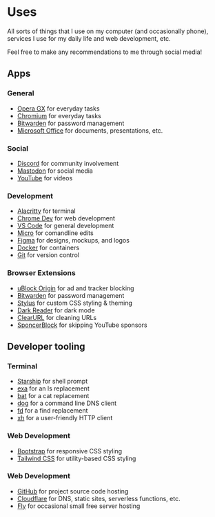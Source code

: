 <head>
    <title>Isabel</title>
    <meta http-equiv="Content-Type" content="text/html; charset=UTF-8">
    <meta name="viewport" content="width=device-width,initial-scale=1">
    <meta name="color-scheme" content="dark only">
    <link rel="shortcut icon" type="image/x-icon" href="favicon.ico">
    <meta name="description" content="contact">
    <meta property="og:site_name" content="isabel.contact">
    <meta property="og:title" content="Isabel's contact">
    <meta property="og:type" content="website">
    <meta property="og:description" content="contact info">
    <meta property="og:image" content="https://isabel.contact/assets/og-image.png">
    <meta property="og:image:type" content="image/jpeg">
    <meta property="og:image:width" content="1280">
    <meta property="og:image:height" content="800">
    <meta property="og:url" content="https://isabel.contact">
    <meta property="twitter:card" content="summary_large_image">
    <meta name="theme-color" content="#1e1e2e">
    <link href="css/tailwind.css" rel="stylesheet" type="text/css" preload>
    <link rel="manifest" href="manifest.json">
    <link rel="apple-touch-icon" href="assets/icons/apple-icon-180.png">
    <meta name="apple-mobile-web-app-capable" content="yes">
    <link rel="apple-touch-startup-image" href="assets/icons/apple-splash-2048-2732.jpg"
        media="(device-width: 1024px) and (device-height: 1366px) and (-webkit-device-pixel-ratio: 2) and (orientation: portrait)">
    <link rel="apple-touch-startup-image" href="assets/icons/apple-splash-2732-2048.jpg"
        media="(device-width: 1024px) and (device-height: 1366px) and (-webkit-device-pixel-ratio: 2) and (orientation: landscape)">
    <link rel="apple-touch-startup-image" href="assets/icons/apple-splash-1668-2388.jpg"
        media="(device-width: 834px) and (device-height: 1194px) and (-webkit-device-pixel-ratio: 2) and (orientation: portrait)">
    <link rel="apple-touch-startup-image" href="assets/icons/apple-splash-2388-1668.jpg"
        media="(device-width: 834px) and (device-height: 1194px) and (-webkit-device-pixel-ratio: 2) and (orientation: landscape)">
    <link rel="apple-touch-startup-image" href="assets/icons/apple-splash-1536-2048.jpg"
        media="(device-width: 768px) and (device-height: 1024px) and (-webkit-device-pixel-ratio: 2) and (orientation: portrait)">
    <link rel="apple-touch-startup-image" href="assets/icons/apple-splash-2048-1536.jpg"
        media="(device-width: 768px) and (device-height: 1024px) and (-webkit-device-pixel-ratio: 2) and (orientation: landscape)">
    <link rel="apple-touch-startup-image" href="assets/icons/apple-splash-1668-2224.jpg"
        media="(device-width: 834px) and (device-height: 1112px) and (-webkit-device-pixel-ratio: 2) and (orientation: portrait)">
    <link rel="apple-touch-startup-image" href="assets/icons/apple-splash-2224-1668.jpg"
        media="(device-width: 834px) and (device-height: 1112px) and (-webkit-device-pixel-ratio: 2) and (orientation: landscape)">
    <link rel="apple-touch-startup-image" href="assets/icons/apple-splash-1620-2160.jpg"
        media="(device-width: 810px) and (device-height: 1080px) and (-webkit-device-pixel-ratio: 2) and (orientation: portrait)">
    <link rel="apple-touch-startup-image" href="assets/icons/apple-splash-2160-1620.jpg"
        media="(device-width: 810px) and (device-height: 1080px) and (-webkit-device-pixel-ratio: 2) and (orientation: landscape)">
    <link rel="apple-touch-startup-image" href="assets/icons/apple-splash-1290-2796.jpg"
        media="(device-width: 430px) and (device-height: 932px) and (-webkit-device-pixel-ratio: 3) and (orientation: portrait)">
    <link rel="apple-touch-startup-image" href="assets/icons/apple-splash-2796-1290.jpg"
        media="(device-width: 430px) and (device-height: 932px) and (-webkit-device-pixel-ratio: 3) and (orientation: landscape)">
    <link rel="apple-touch-startup-image" href="assets/icons/apple-splash-1179-2556.jpg"
        media="(device-width: 393px) and (device-height: 852px) and (-webkit-device-pixel-ratio: 3) and (orientation: portrait)">
    <link rel="apple-touch-startup-image" href="assets/icons/apple-splash-2556-1179.jpg"
        media="(device-width: 393px) and (device-height: 852px) and (-webkit-device-pixel-ratio: 3) and (orientation: landscape)">
    <link rel="apple-touch-startup-image" href="assets/icons/apple-splash-1284-2778.jpg"
        media="(device-width: 428px) and (device-height: 926px) and (-webkit-device-pixel-ratio: 3) and (orientation: portrait)">
    <link rel="apple-touch-startup-image" href="assets/icons/apple-splash-2778-1284.jpg"
        media="(device-width: 428px) and (device-height: 926px) and (-webkit-device-pixel-ratio: 3) and (orientation: landscape)">
    <link rel="apple-touch-startup-image" href="assets/icons/apple-splash-1170-2532.jpg"
        media="(device-width: 390px) and (device-height: 844px) and (-webkit-device-pixel-ratio: 3) and (orientation: portrait)">
    <link rel="apple-touch-startup-image" href="assets/icons/apple-splash-2532-1170.jpg"
        media="(device-width: 390px) and (device-height: 844px) and (-webkit-device-pixel-ratio: 3) and (orientation: landscape)">
    <link rel="apple-touch-startup-image" href="assets/icons/apple-splash-1125-2436.jpg"
        media="(device-width: 375px) and (device-height: 812px) and (-webkit-device-pixel-ratio: 3) and (orientation: portrait)">
    <link rel="apple-touch-startup-image" href="assets/icons/apple-splash-2436-1125.jpg"
        media="(device-width: 375px) and (device-height: 812px) and (-webkit-device-pixel-ratio: 3) and (orientation: landscape)">
    <link rel="apple-touch-startup-image" href="assets/icons/apple-splash-1242-2688.jpg"
        media="(device-width: 414px) and (device-height: 896px) and (-webkit-device-pixel-ratio: 3) and (orientation: portrait)">
    <link rel="apple-touch-startup-image" href="assets/icons/apple-splash-2688-1242.jpg"
        media="(device-width: 414px) and (device-height: 896px) and (-webkit-device-pixel-ratio: 3) and (orientation: landscape)">
    <link rel="apple-touch-startup-image" href="assets/icons/apple-splash-828-1792.jpg"
        media="(device-width: 414px) and (device-height: 896px) and (-webkit-device-pixel-ratio: 2) and (orientation: portrait)">
    <link rel="apple-touch-startup-image" href="assets/icons/apple-splash-1792-828.jpg"
        media="(device-width: 414px) and (device-height: 896px) and (-webkit-device-pixel-ratio: 2) and (orientation: landscape)">
    <link rel="apple-touch-startup-image" href="assets/icons/apple-splash-1242-2208.jpg"
        media="(device-width: 414px) and (device-height: 736px) and (-webkit-device-pixel-ratio: 3) and (orientation: portrait)">
    <link rel="apple-touch-startup-image" href="assets/icons/apple-splash-2208-1242.jpg"
        media="(device-width: 414px) and (device-height: 736px) and (-webkit-device-pixel-ratio: 3) and (orientation: landscape)">
    <link rel="apple-touch-startup-image" href="assets/icons/apple-splash-750-1334.jpg"
        media="(device-width: 375px) and (device-height: 667px) and (-webkit-device-pixel-ratio: 2) and (orientation: portrait)">
    <link rel="apple-touch-startup-image" href="assets/icons/apple-splash-1334-750.jpg"
        media="(device-width: 375px) and (device-height: 667px) and (-webkit-device-pixel-ratio: 2) and (orientation: landscape)">
    <link rel="apple-touch-startup-image" href="assets/icons/apple-splash-640-1136.jpg"
        media="(device-width: 320px) and (device-height: 568px) and (-webkit-device-pixel-ratio: 2) and (orientation: portrait)">
    <link rel="apple-touch-startup-image" href="assets/icons/apple-splash-1136-640.jpg"
        media="(device-width: 320px) and (device-height: 568px) and (-webkit-device-pixel-ratio: 2) and (orientation: landscape)">
    <link rel="preconnect" href="https://fonts.bunny.net">
</head>

# Uses

<p class="subtitle">All sorts of things that I use on my computer (and occasionally phone), services I use for my daily life and web development, etc.</p>

Feel free to make any recommendations to me through social media!

## Apps

### General

- [Opera GX](https://www.opera.com/gx) for everyday tasks
- [Chromium](https://www.chromium.org/getting-involved/download-chromium/) for everyday tasks
- [Bitwarden](https://bitwarden.com/) for password management
- [Microsoft Office](https://www.microsoft.com/en-us/microsoft-365/) for documents, presentations, etc.

### Social

- [Discord](https://discord.com/) for community involvement
- [Mastodon](https://joinmastodon.org/) for social media
- [YouTube](https://youtube.com/) for videos

### Development

- [Alacritty](https://github.com/alacritty/alacritty) for terminal
- [Chrome Dev](https://www.google.com/intl/en_uk/chrome/dev/) for web development
- [VS Code](https://code.visualstudio.com/) for general development
- [Micro](https://micro-editor.github.io/) for comandline edits
- [Figma](https://www.figma.com/) for designs, mockups, and logos
- [Docker](https://www.docker.com/) for containers
- [Git](https://git-scm.com/) for version control

### Browser Extensions

- [uBlock Origin](https://github.com/gorhill/uBlock/) for ad and tracker blocking
- [Bitwarden](https://bitwarden.com/download/) for password management
- [Stylus](https://github.com/openstyles/stylus) for custom CSS styling & theming
- [Dark Reader](https://darkreader.org/) for dark mode
- [ClearURL](https://docs.clearurls.xyz/1.26.1/#download) for cleaning URLs
- [SponcerBlock](https://chrome.google.com/webstore/detail/sponsorblock-for-youtube/mnjggcdmjocbbbhaepdhchncahnbgone?hl=en) for skipping YouTube sponsors

## Developer tooling

### Terminal

- [Starship](https://starship.rs/) for shell prompt
- [exa](https://the.exa.website/introduction) for an ls replacement
- [bat](https://github.com/sharkdp/bat) for a cat replacement
- [dog](https://github.com/ogham/dog) for a command line DNS client
- [fd](https://github.com/sharkdp/fd) for a find replacement
- [xh](https://github.com/ducaale/xh) for a user-friendly HTTP client

### Web Development

- [Bootstrap](https://getbootstrap.com/) for responsive CSS styling
- [Tailwind CSS](https://tailwindcss.com/) for utility-based CSS styling

### Web Development

- [GitHub](https://github.com/) for project source code hosting
- [Cloudflare](https://cloudflare.com/) for DNS, static sites, serverless functions, etc.
- [Fly](https://fly.io/) for occasional small free server hosting